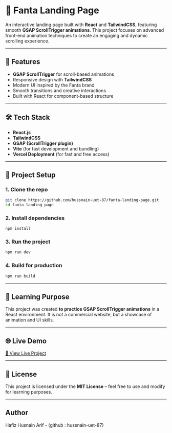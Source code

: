 
# 🍊 Fanta Landing Page

An interactive landing page built with **React** and **TailwindCSS**, featuring smooth **GSAP ScrollTrigger animations**. This project focuses on advanced front-end animation techniques to create an engaging and dynamic scrolling experience.

---

## 🚀 Features

* **GSAP ScrollTrigger** for scroll-based animations
* Responsive design with **TailwindCSS**
* Modern UI inspired by the Fanta brand
* Smooth transitions and creative interactions
* Built with React for component-based structure

---

## 🛠️ Tech Stack

* **React.js**
* **TailwindCSS**
* **GSAP (ScrollTrigger plugin)**
* **Vite** (for fast development and bundling)
* **Vercel Deployment** (for fast and free access)

---

## 📂 Project Setup

### 1. Clone the repo

```bash
git clone https://github.com/hussnain-uet-87/fanta-landing-page.git
cd fanta-landing-page
```

### 2. Install dependencies

```bash
npm install
```

### 3. Run the project

```bash
npm run dev
```

### 4. Build for production

```bash
npm run build
```

---

## 📖 Learning Purpose

This project was created **to practice GSAP ScrollTrigger animations** in a React environment. It is not a commercial website, but a showcase of animation and UI skills.

---

## 🌐 Live Demo

[🔗 View Live Project](https://fanta-gsap-gold.vercel.app/)

---

## 📜 License

This project is licensed under the **MIT License** – feel free to use and modify for learning purposes.

---

## Author

Hafiz Husnain Arif - (github : hussnain-uet-87)

